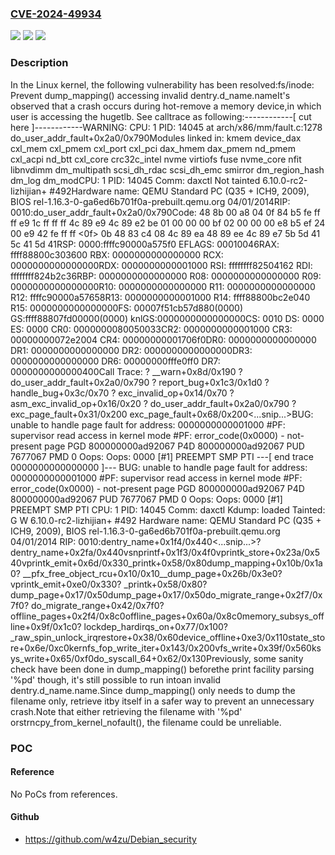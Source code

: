 ### [CVE-2024-49934](https://cve.mitre.org/cgi-bin/cvename.cgi?name=CVE-2024-49934)
![](https://img.shields.io/static/v1?label=Product&message=Linux&color=blue)
![](https://img.shields.io/static/v1?label=Version&message=1da177e4c3f4%3C%201a4159138e71%20&color=brighgreen)
![](https://img.shields.io/static/v1?label=Vulnerability&message=n%2Fa&color=brighgreen)

### Description

In the Linux kernel, the following vulnerability has been resolved:fs/inode: Prevent dump_mapping() accessing invalid dentry.d_name.nameIt's observed that a crash occurs during hot-remove a memory device,in which user is accessing the hugetlb. See calltrace as following:------------[ cut here ]------------WARNING: CPU: 1 PID: 14045 at arch/x86/mm/fault.c:1278 do_user_addr_fault+0x2a0/0x790Modules linked in: kmem device_dax cxl_mem cxl_pmem cxl_port cxl_pci dax_hmem dax_pmem nd_pmem cxl_acpi nd_btt cxl_core crc32c_intel nvme virtiofs fuse nvme_core nfit libnvdimm dm_multipath scsi_dh_rdac scsi_dh_emc smirror dm_region_hash dm_log dm_modCPU: 1 PID: 14045 Comm: daxctl Not tainted 6.10.0-rc2-lizhijian+ #492Hardware name: QEMU Standard PC (Q35 + ICH9, 2009), BIOS rel-1.16.3-0-ga6ed6b701f0a-prebuilt.qemu.org 04/01/2014RIP: 0010:do_user_addr_fault+0x2a0/0x790Code: 48 8b 00 a8 04 0f 84 b5 fe ff ff e9 1c ff ff ff 4c 89 e9 4c 89 e2 be 01 00 00 00 bf 02 00 00 00 e8 b5 ef 24 00 e9 42 fe ff ff <0f> 0b 48 83 c4 08 4c 89 ea 48 89 ee 4c 89 e7 5b 5d 41 5c 41 5d 41RSP: 0000:ffffc90000a575f0 EFLAGS: 00010046RAX: ffff88800c303600 RBX: 0000000000000000 RCX: 0000000000000000RDX: 0000000000001000 RSI: ffffffff82504162 RDI: ffffffff824b2c36RBP: 0000000000000000 R08: 0000000000000000 R09: 0000000000000000R10: 0000000000000000 R11: 0000000000000000 R12: ffffc90000a57658R13: 0000000000001000 R14: ffff88800bc2e040 R15: 0000000000000000FS:  00007f51cb57d880(0000) GS:ffff88807fd00000(0000) knlGS:0000000000000000CS:  0010 DS: 0000 ES: 0000 CR0: 0000000080050033CR2: 0000000000001000 CR3: 00000000072e2004 CR4: 00000000001706f0DR0: 0000000000000000 DR1: 0000000000000000 DR2: 0000000000000000DR3: 0000000000000000 DR6: 00000000fffe0ff0 DR7: 0000000000000400Call Trace: <TASK> ? __warn+0x8d/0x190 ? do_user_addr_fault+0x2a0/0x790 ? report_bug+0x1c3/0x1d0 ? handle_bug+0x3c/0x70 ? exc_invalid_op+0x14/0x70 ? asm_exc_invalid_op+0x16/0x20 ? do_user_addr_fault+0x2a0/0x790 ? exc_page_fault+0x31/0x200 exc_page_fault+0x68/0x200<...snip...>BUG: unable to handle page fault for address: 0000000000001000 #PF: supervisor read access in kernel mode #PF: error_code(0x0000) - not-present page PGD 800000000ad92067 P4D 800000000ad92067 PUD 7677067 PMD 0 Oops: Oops: 0000 [#1] PREEMPT SMP PTI ---[ end trace 0000000000000000 ]--- BUG: unable to handle page fault for address: 0000000000001000 #PF: supervisor read access in kernel mode #PF: error_code(0x0000) - not-present page PGD 800000000ad92067 P4D 800000000ad92067 PUD 7677067 PMD 0 Oops: Oops: 0000 [#1] PREEMPT SMP PTI CPU: 1 PID: 14045 Comm: daxctl Kdump: loaded Tainted: G        W          6.10.0-rc2-lizhijian+ #492 Hardware name: QEMU Standard PC (Q35 + ICH9, 2009), BIOS rel-1.16.3-0-ga6ed6b701f0a-prebuilt.qemu.org 04/01/2014 RIP: 0010:dentry_name+0x1f4/0x440<...snip...>? dentry_name+0x2fa/0x440vsnprintf+0x1f3/0x4f0vprintk_store+0x23a/0x540vprintk_emit+0x6d/0x330_printk+0x58/0x80dump_mapping+0x10b/0x1a0? __pfx_free_object_rcu+0x10/0x10__dump_page+0x26b/0x3e0? vprintk_emit+0xe0/0x330? _printk+0x58/0x80? dump_page+0x17/0x50dump_page+0x17/0x50do_migrate_range+0x2f7/0x7f0? do_migrate_range+0x42/0x7f0? offline_pages+0x2f4/0x8c0offline_pages+0x60a/0x8c0memory_subsys_offline+0x9f/0x1c0? lockdep_hardirqs_on+0x77/0x100? _raw_spin_unlock_irqrestore+0x38/0x60device_offline+0xe3/0x110state_store+0x6e/0xc0kernfs_fop_write_iter+0x143/0x200vfs_write+0x39f/0x560ksys_write+0x65/0xf0do_syscall_64+0x62/0x130Previously, some sanity check have been done in dump_mapping() beforethe print facility parsing '%pd' though, it's still possible to run intoan invalid dentry.d_name.name.Since dump_mapping() only needs to dump the filename only, retrieve itby itself in a safer way to prevent an unnecessary crash.Note that either retrieving the filename with '%pd' orstrncpy_from_kernel_nofault(), the filename could be unreliable.

### POC

#### Reference
No PoCs from references.

#### Github
- https://github.com/w4zu/Debian_security


